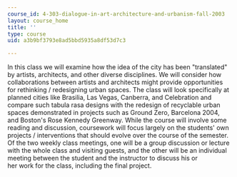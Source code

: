 ```yaml
---
course_id: 4-303-dialogue-in-art-architecture-and-urbanism-fall-2003
layout: course_home
title: ''
type: course
uid: a3b9bf3793e8ad5bbd5935a8df53d7c3

---
```

In this class we will examine how the idea of the city has been "translated" by artists, architects, and other diverse disciplines. We will consider how collaborations between artists and architects might provide opportunities for rethinking / redesigning urban spaces. The class will look specifically at planned cities like Brasilia, Las Vegas, Canberra, and Celebration and compare such tabula rasa designs with the redesign of recyclable urban spaces demonstrated in projects such as Ground Zero, Barcelona 2004, and Boston's Rose Kennedy Greenway. While the course will involve some reading and discussion, coursework will focus largely on the students' own projects / interventions that should evolve over the course of the semester.  Of the two weekly class meetings, one will be a group discussion or lecture with the whole class and visiting guests, and the other will be an individual meeting between the student and the instructor to discuss his or her work for the class, including the final project.
